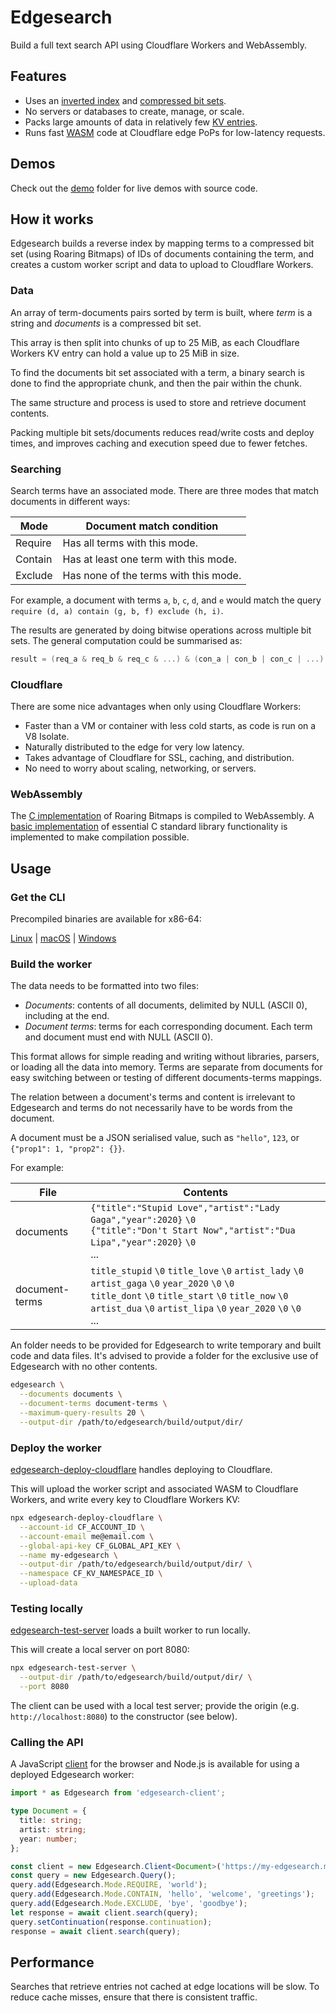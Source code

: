 # Edgesearch

Build a full text search API using Cloudflare Workers and WebAssembly.

## Features

- Uses an [inverted index](https://en.wikipedia.org/wiki/Inverted_index) and [compressed bit sets](https://roaringbitmap.org/).
- No servers or databases to create, manage, or scale.
- Packs large amounts of data in relatively few [KV entries](https://www.cloudflare.com/products/workers-kv/).
- Runs fast [WASM](https://webassembly.org/) code at Cloudflare edge PoPs for low-latency requests.

## Demos

Check out the [demo](./demo) folder for live demos with source code.

## How it works

Edgesearch builds a reverse index by mapping terms to a compressed bit set (using Roaring Bitmaps) of IDs of documents containing the term, and creates a custom worker script and data to upload to Cloudflare Workers.

### Data

An array of term-documents pairs sorted by term is built, where *term* is a string and *documents* is a compressed bit set.

This array is then split into chunks of up to 25 MiB, as each Cloudflare Workers KV entry can hold a value up to 25 MiB in size.

To find the documents bit set associated with a term, a binary search is done to find the appropriate chunk, and then the pair within the chunk.

The same structure and process is used to store and retrieve document contents.

Packing multiple bit sets/documents reduces read/write costs and deploy times, and improves caching and execution speed due to fewer fetches.

### Searching

Search terms have an associated mode. There are three modes that match documents in different ways:

|Mode|Document match condition|
|---|---|
|Require|Has all terms with this mode.|
|Contain|Has at least one term with this mode.|
|Exclude|Has none of the terms with this mode.|

For example, a document with terms `a`, `b`, `c`, `d`, and `e` would match the query `require (d, a) contain (g, b, f) exclude (h, i)`.

The results are generated by doing bitwise operations across multiple bit sets.
The general computation could be summarised as:

```c
result = (req_a & req_b & req_c & ...) & (con_a | con_b | con_c | ...) & ~(exc_a | exc_b | exc_c | ...)
```

### Cloudflare

There are some nice advantages when only using Cloudflare Workers:

- Faster than a VM or container with less cold starts, as code is run on a V8 Isolate.
- Naturally distributed to the edge for very low latency.
- Takes advantage of Cloudflare for SSL, caching, and distribution.
- No need to worry about scaling, networking, or servers.

### WebAssembly

The [C implementation](https://github.com/RoaringBitmap/CRoaring) of Roaring Bitmaps is compiled to WebAssembly. A [basic implementation](./wasm/) of essential C standard library functionality is implemented to make compilation possible.

## Usage

### Get the CLI

Precompiled binaries are available for x86-64:

[Linux](https://wilsonl.in/edgesearch/bin/0.4.0-linux-x86_64) |
[macOS](https://wilsonl.in/edgesearch/bin/0.4.0-macos-x86_64) |
[Windows](https://wilsonl.in/edgesearch/bin/0.4.0-windows-x86_64.exe)

### Build the worker

The data needs to be formatted into two files:

- *Documents*: contents of all documents, delimited by NULL (ASCII 0), including at the end.
- *Document terms*: terms for each corresponding document. Each term and document must end with NULL (ASCII 0).

This format allows for simple reading and writing without libraries, parsers, or loading all the data into memory.
Terms are separate from documents for easy switching between or testing of different documents-terms mappings.

The relation between a document's terms and content is irrelevant to Edgesearch and terms do not necessarily have to be words from the document.

A document must be a JSON serialised value, such as `"hello"`, `123`, or `{"prop1": 1, "prop2": {}}`.

For example:

|File|Contents|
|---|---|
|documents|`{"title":"Stupid Love","artist":"Lady Gaga","year":2020}` `\0` <br> `{"title":"Don't Start Now","artist":"Dua Lipa","year":2020}` `\0` <br> ...|
|document-terms|`title_stupid` `\0` `title_love` `\0` `artist_lady` `\0` `artist_gaga` `\0` `year_2020` `\0` `\0` <br> `title_dont` `\0` `title_start` `\0` `title_now` `\0` `artist_dua` `\0` `artist_lipa` `\0` `year_2020` `\0` `\0` <br> ...|

An folder needs to be provided for Edgesearch to write temporary and built code and data files. It's advised to provide a folder for the exclusive use of Edgesearch with no other contents.

```bash
edgesearch \
  --documents documents \
  --document-terms document-terms \
  --maximum-query-results 20 \
  --output-dir /path/to/edgesearch/build/output/dir/
```

### Deploy the worker

[edgesearch-deploy-cloudflare](./deployer/cloudflare) handles deploying to Cloudflare.

This will upload the worker script and associated WASM to Cloudflare Workers, and write every key to Cloudflare Workers KV:

```bash
npx edgesearch-deploy-cloudflare \
  --account-id CF_ACCOUNT_ID \
  --account-email me@email.com \
  --global-api-key CF_GLOBAL_API_KEY \
  --name my-edgesearch \
  --output-dir /path/to/edgesearch/build/output/dir/ \
  --namespace CF_KV_NAMESPACE_ID \
  --upload-data
```

### Testing locally

[edgesearch-test-server](./tester) loads a built worker to run locally.

This will create a local server on port 8080:

```bash
npx edgesearch-test-server \
  --output-dir /path/to/edgesearch/build/output/dir/ \
  --port 8080
```

The client can be used with a local test server; provide the origin (e.g. `http://localhost:8080`) to the constructor (see below).

### Calling the API

A JavaScript [client](./client/) for the browser and Node.js is available for using a deployed Edgesearch worker:

```typescript
import * as Edgesearch from 'edgesearch-client';

type Document = {
  title: string;
  artist: string;
  year: number;
};

const client = new Edgesearch.Client<Document>('https://my-edgesearch.me.workers.dev');
const query = new Edgesearch.Query();
query.add(Edgesearch.Mode.REQUIRE, 'world');
query.add(Edgesearch.Mode.CONTAIN, 'hello', 'welcome', 'greetings');
query.add(Edgesearch.Mode.EXCLUDE, 'bye', 'goodbye');
let response = await client.search(query);
query.setContinuation(response.continuation);
response = await client.search(query);
```

## Performance

Searches that retrieve entries not cached at edge locations will be slow. To reduce cache misses, ensure that there is consistent traffic.
